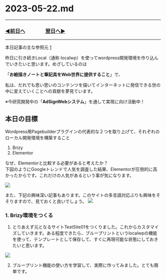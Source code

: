 # 2023-05-22.md
---
### [◀️前日へ](https://github.com/yuasys/chatty-journal/blob/main/2023/05/2023-05-21.md)&emsp;&emsp;&emsp;&emsp;[翌日へ▶️](https://github.com/yuasys/chatty-journal/blob/main/2023/05/2023-05-23.md)
---

本日記事の主な参照元 [1](https://hackmd.io/@yuasys/SJFHUeuS2)   

昨日に引き続きLocal（通称 localwp）を使ってwordpress開発環境を作り込んでいきたいと思います。めざしているのは  
  
「<b>お絵描きノートと筆記具をWeb世界に提供すること</b>」で、  

私は、だれでも思い思いのコンテンツを描いてインターネットに発信できる世の中に変えていくことへの貢献を夢見ています。  

※今研究開発中の「<b>AdSignWebシステム</b>」を通して実現に向け活動中！

## 本日の目標

Wordpress用Pagebuilderプラグインの代表的な２つを取り上げて、それぞれのローカル開発環境を構築すること  

1. Brizy
2. Elementor

なぜ、Elementorと比較する必要があると考えたか？  
下図のようにGoogleトレンドで人気を調査した結果、Elementorが圧倒的に高かったからです。これだけの人気があるという事が気になります。

![](https://hackmd.io/_uploads/ByRb9zur3.png)

また、下記の興味深い記事もあります。このサイトの多言語対応ぶりも興味をそそりますので、見ておくと良いでしょう。
[![](https://hackmd.io/_uploads/HyxbQnGuHn.png)](https://www.semseoblog.com/ja/best-website-builder-brizy-vs-elementor/)


### 1. Brizy環境をつくる

1. とりあえず元となるサイトTestSite01をつくりました。これからカスタマイズしていきます。ある程度できたら、ブループリントというlocalwpの機能を使って、テンプレートとして保存して、すぐに再現可能な状態にしておきたいと思います。

![](https://hackmd.io/_uploads/r1Gxnlur2.png)


2. ブループリント機能の使い方を学習して、実際に作ってみました。とても簡単です。
